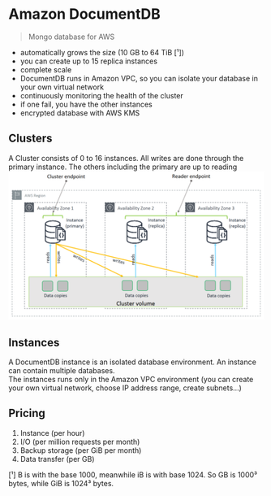 # Amazon DocumentDB
> Mongo database for AWS
- automatically grows the size (10 GB to 64 TiB [¹])
- you can create up to 15 replica instances
- complete scale
- DocumentDB runs in Amazon VPC, so you can isolate your database in your own virtual network
- continuously monitoring the health of the cluster
- if one fail, you have the other instances
- encrypted database with AWS KMS
  
## Clusters
A Cluster consists of 0 to 16 instances. All writes are done through the primary instance. The others including the primary are up to reading
![how does a cluster works](../assets/addb01.png)

## Instances
A DocumentDB instance is an isolated database environment. An instance can contain multiple databases. <br/>
The instances runs only in the Amazon VPC environment (you can create your own virtual network, choose IP address range, create subnets...)

## Pricing
1. Instance (per hour)
2. I/O (per million requests per month)
3. Backup storage (per GiB per month)
4. Data transfer (per GB)

[¹] B is with the base 1000, meanwhile iB is with base 1024. So GB is 1000³ bytes, while GiB is 1024³ bytes.